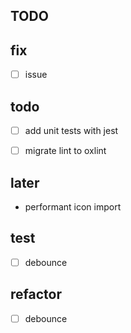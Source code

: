 ## TODO

## fix

-[ ] issue

## todo

- [ ] add unit tests with jest

- [ ] migrate lint to oxlint

## later

- performant icon import

## test

-[ ] debounce

## refactor

-[ ] debounce
